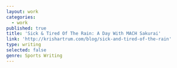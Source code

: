 ```yaml
---
layout: work
categories:
  - work
published: true
title: 'Sick & Tired Of The Rain: A Day With MACH Sakurai'
link: 'http://krishartrum.com/blog/sick-and-tired-of-the-rain'
type: writing
selected: false
genre: Sports Writing
---
```

